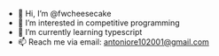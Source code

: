 - 👋 Hi, I’m @fwcheesecake
- 👀 I’m interested in competitive programming
- 🌱 I’m currently learning typescript
- 📫 Reach me via email: antoniore102001@gmail.com
